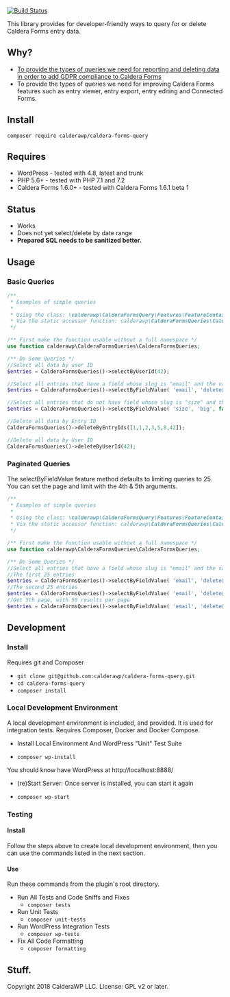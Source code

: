 [![Build Status](https://travis-ci.org/calderawp/caldera-forms-query.svg?branch=master)](https://travis-ci.org/calderawp/caldera-forms-query)

This library provides for developer-friendly ways to query for or delete Caldera Forms entry data.

## Why?
* [To provide the types of queries we need for reporting and deleting data in order to add GDPR compliance to Caldera Forms](https://github.com/CalderaWP/Caldera-Forms/issues/2108)
* To provide the types of queries we need for improving Caldera Forms features such as entry viewer, entry export, entry editing and Connected Forms.

## Install
`composer require calderawp/caldera-forms-query`

## Requires
* WordPress - tested with 4.8, latest and trunk
* PHP 5.6+ - tested with PHP 7.1 and 7.2
* Caldera Forms 1.6.0+ - tested with Caldera Forms 1.6.1 beta 1

## Status
* Works
* Does not yet select/delete by date range
* **Prepared SQL needs to be sanitized better.**
## Usage


### Basic Queries
```php
/**
 * Examples of simple queries
 *
 * Using the class: \calderawp\CalderaFormsQuery\Features\FeatureContainer
 * Via the static accessor function: calderawp\CalderaFormsQueries\CalderaFormsQueries()
 */

/** First make the function usable without a full namespace */
use function calderawp\CalderaFormsQueries\CalderaFormsQueries;

/** Do Some Queries */
//Select all data by user ID
$entries = CalderaFormsQueries()->selectByUserId(42);

//Select all entries that have a field whose slug is "email" and the value of that field's value is "delete@please.eu"
$entries = CalderaFormsQueries()->selectByFieldValue( 'email', 'delete@please.eu' );

//Select all entries that do not have field whose slug is "size" and the value of that field's value is "big"
$entries = CalderaFormsQueries()->selectByFieldValue( 'size', 'big', false );

//Delete all data by Entry ID
CalderaFormsQueries()->deleteByEntryIds([1,1,2,3,5,8,42]);

//Delete all data by User ID
CalderaFormsQueries()->deleteByUserId(42);
```

### Paginated Queries
The selectByFieldValue feature method defaults to limiting queries to 25. You can set the page and limit with the 4th & 5th arguments.
```php
/**
 * Examples of simple queries
 *
 * Using the class: \calderawp\CalderaFormsQuery\Features\FeatureContainer
 * Via the static accessor function: calderawp\CalderaFormsQueries\CalderaFormsQueries()
 */

/** First make the function usable without a full namespace */
use function calderawp\CalderaFormsQueries\CalderaFormsQueries;

/** Do Some Queries */
//Select all entries that have a field whose slug is "email" and the value of that field's value is "delete@please.eu"
//The first 25 entries
$entries = CalderaFormsQueries()->selectByFieldValue( 'email', 'delete@please.eu' );
//The second 25 entries
$entries = CalderaFormsQueries()->selectByFieldValue( 'email', 'delete@please.eu', true, 2 );
//Get 5th page, with 50 results per page
$entries = CalderaFormsQueries()->selectByFieldValue( 'email', 'delete@please.eu', true, 5, 50 );
```

## Development
### Install
Requires git and Composer

* `git clone git@github.com:calderawp/caldera-forms-query.git`
* `cd caldera-forms-query`
* `composer install`

### Local Development Environment
A  local development environment is included, and provided. It is used for integration tests. Requires Composer, Docker and Docker Compose.

* Install Local Environment And WordPress "Unit" Test Suite
- `composer wp-install`

You should know have WordPress at http://localhost:8888/

* (re)Start Server: Once server is installed, you can start it again
- `composer wp-start`

### Testing

#### Install
Follow the steps above to create local development environment, then you can use the commands listed in the next section.

#### Use
Run these commands from the plugin's root directory.

* Run All Tests and Code Sniffs and Fixes
    - `composer tests`
* Run Unit Tests
    - `composer unit-tests`
* Run WordPress Integration Tests
    - `composer wp-tests`
* Fix All Code Formatting
    - `composer formatting`

## Stuff.
Copyright 2018 CalderaWP LLC. License: GPL v2 or later.
